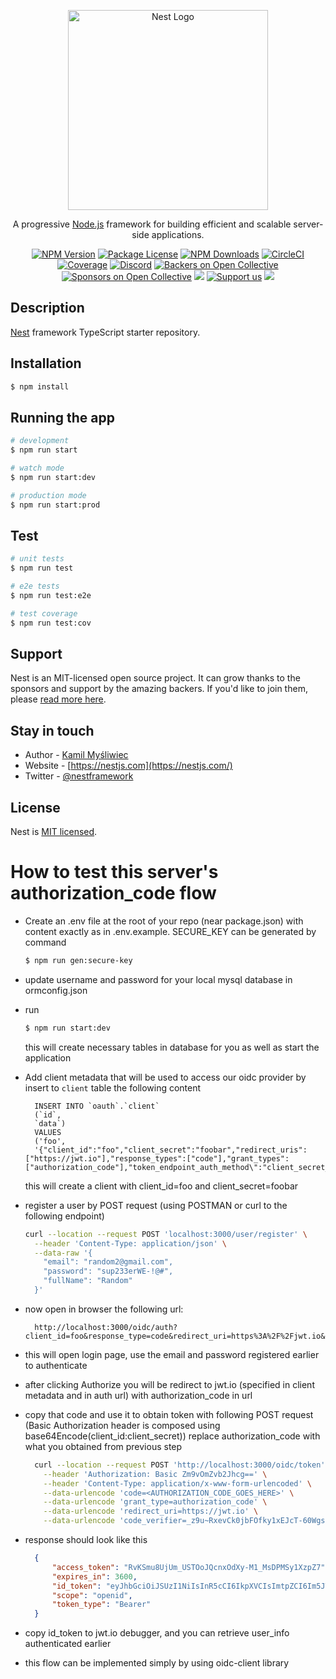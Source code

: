 <p align="center">
  <a href="http://nestjs.com/" target="blank"><img src="https://nestjs.com/img/logo_text.svg" width="320" alt="Nest Logo" /></a>
</p>

[circleci-image]: https://img.shields.io/circleci/build/github/nestjs/nest/master?token=abc123def456

[circleci-url]: https://circleci.com/gh/nestjs/nest

  <p align="center">A progressive <a href="http://nodejs.org" target="_blank">Node.js</a> framework for building efficient and scalable server-side applications.</p>
    <p align="center">
<a href="https://www.npmjs.com/~nestjscore" target="_blank"><img src="https://img.shields.io/npm/v/@nestjs/core.svg" alt="NPM Version" /></a>
<a href="https://www.npmjs.com/~nestjscore" target="_blank"><img src="https://img.shields.io/npm/l/@nestjs/core.svg" alt="Package License" /></a>
<a href="https://www.npmjs.com/~nestjscore" target="_blank"><img src="https://img.shields.io/npm/dm/@nestjs/common.svg" alt="NPM Downloads" /></a>
<a href="https://circleci.com/gh/nestjs/nest" target="_blank"><img src="https://img.shields.io/circleci/build/github/nestjs/nest/master" alt="CircleCI" /></a>
<a href="https://coveralls.io/github/nestjs/nest?branch=master" target="_blank"><img src="https://coveralls.io/repos/github/nestjs/nest/badge.svg?branch=master#9" alt="Coverage" /></a>
<a href="https://discord.gg/G7Qnnhy" target="_blank"><img src="https://img.shields.io/badge/discord-online-brightgreen.svg" alt="Discord"/></a>
<a href="https://opencollective.com/nest#backer" target="_blank"><img src="https://opencollective.com/nest/backers/badge.svg" alt="Backers on Open Collective" /></a>
<a href="https://opencollective.com/nest#sponsor" target="_blank"><img src="https://opencollective.com/nest/sponsors/badge.svg" alt="Sponsors on Open Collective" /></a>
  <a href="https://paypal.me/kamilmysliwiec" target="_blank"><img src="https://img.shields.io/badge/Donate-PayPal-ff3f59.svg"/></a>
    <a href="https://opencollective.com/nest#sponsor"  target="_blank"><img src="https://img.shields.io/badge/Support%20us-Open%20Collective-41B883.svg" alt="Support us"></a>
  <a href="https://twitter.com/nestframework" target="_blank"><img src="https://img.shields.io/twitter/follow/nestframework.svg?style=social&label=Follow"></a>
</p>
  <!--[![Backers on Open Collective](https://opencollective.com/nest/backers/badge.svg)](https://opencollective.com/nest#backer)
  [![Sponsors on Open Collective](https://opencollective.com/nest/sponsors/badge.svg)](https://opencollective.com/nest#sponsor)-->

## Description

[Nest](https://github.com/nestjs/nest) framework TypeScript starter repository.

## Installation

```bash
$ npm install
```

## Running the app

```bash
# development
$ npm run start

# watch mode
$ npm run start:dev

# production mode
$ npm run start:prod
```

## Test

```bash
# unit tests
$ npm run test

# e2e tests
$ npm run test:e2e

# test coverage
$ npm run test:cov
```

## Support

Nest is an MIT-licensed open source project. It can grow thanks to the sponsors and support by the amazing backers. If
you'd like to join them, please [read more here](https://docs.nestjs.com/support).

## Stay in touch

- Author - [Kamil Myśliwiec](https://kamilmysliwiec.com)
- Website - [https://nestjs.com](https://nestjs.com/)
- Twitter - [@nestframework](https://twitter.com/nestframework)

## License

Nest is [MIT licensed](LICENSE).

# How to test this server's authorization_code flow

- Create an .env file at the root of your repo (near package.json) with content exactly as in .env.example. SECURE_KEY can be generated by command
    ```bash
    $ npm run gen:secure-key
    ```
- update username and password for your local mysql database in ormconfig.json
- run
    ```bash
    $ npm run start:dev
    ```
  this will create necessary tables in database for you as well as start the application
- Add client metadata that will be used to access our oidc provider by insert to `client` table the following content
  ```mysql
    INSERT INTO `oauth`.`client`
    (`id`,
    `data`)
    VALUES
    ('foo',
    '{"client_id":"foo","client_secret":"foobar","redirect_uris":["https://jwt.io"],"response_types":["code"],"grant_types":["authorization_code"],"token_endpoint_auth_method\":"client_secret_basic"}');
  ```
  this will create a client with client_id=foo and client_secret=foobar

- register a user by POST request (using POSTMAN or curl to the following endpoint)
  ```bash
  curl --location --request POST 'localhost:3000/user/register' \
    --header 'Content-Type: application/json' \
    --data-raw '{
      "email": "random2@gmail.com",
      "password": "sup233erWE-!@#",
      "fullName": "Random"
    }'
  ```

- now open in browser the following url:
  ```
    http://localhost:3000/oidc/auth?client_id=foo&response_type=code&redirect_uri=https%3A%2F%2Fjwt.io&scope=openid&nonce=foobar&code_challenge=LOqTgN1kQhLnRWXY8LQbXN032SBJqCxgCYdTcIoUyto&code_challenge_method=S256
  ```
- this will open login page, use the email and password registered earlier to authenticate
- after clicking Authorize you will be redirect to jwt.io (specified in client metadata and in auth url) with
  authorization_code in url
- copy that code and use it to obtain token with following POST request (Basic Authorization header is composed using
  base64Encode(client_id:client_secret)) replace authorization_code with what you obtained from previous step
  ```bash
    curl --location --request POST 'http://localhost:3000/oidc/token' \
      --header 'Authorization: Basic Zm9vOmZvb2Jhcg==' \
      --header 'Content-Type: application/x-www-form-urlencoded' \
      --data-urlencode 'code=<AUTHORIZATION_CODE_GOES_HERE>' \
      --data-urlencode 'grant_type=authorization_code' \
      --data-urlencode 'redirect_uri=https://jwt.io' \
      --data-urlencode 'code_verifier=_z9u~RxevCk0jbFOfky1xEJcT-60Wgsl2QrU8DvBaNp755VNt8P_vbMKSWn6GIUShBwS~LT5vULj7Qnmt0bk38T8aeOiG3MOLPY~0_5fxW6p3SLbyw0Px.z9JW_hqs6E'
  ```
- response should look like this
  ```json
    {
        "access_token": "RvKSmu8UjUm_USTOoJQcnxOdXy-M1_MsDPMSy1XzpZ7",
        "expires_in": 3600,
        "id_token": "eyJhbGciOiJSUzI1NiIsInR5cCI6IkpXVCIsImtpZCI6Im5JTkxnSkh2UWZVQTVJSWJxR2hNbTJGWDlSNmNMbGJWS182c1FvQXJqMzAifQ.eyJzdWIiOiJsZWR1eW1pbmg0OEBnbWFpbC5jb20iLCJub25jZSI6ImZvb2JhciIsImF0X2hhc2giOiJ2OVNQbWVFTnU4ZXVXZjFyS2pTaDd3IiwiYXVkIjoiZm9vIiwiZXhwIjoxNjI2NTU1MjE4LCJpYXQiOjE2MjY1NTE2MTgsImlzcyI6Imh0dHBzOi8vbG9naW4uZXBhbS5jb20ifQ.kzCqR4KnWfAaLZfnfV3fsvlq4lgl_GaqAB7UuNki5Jx2i_lft4h543XVnwYTm5mVYE9C5i5dgjlXDNSOutNj0ulG0EfzcsVZeE-u3KKf1IgTOL06iH2GNhAaHOSYCbTHDW-icTtC5s5CGNUukBHMcBwPd1Y435YmNTe7NDFBIltiqxRDb4IVOk3Y9a3bdQcSDMqHcCo3PSXc-zaS2z0FcxODc_8_zH_4--lzdBNeDWPZxJx0_i2YPwwm14DeaK7UlJh6euBAkZWQk00XU6KktqVMkGCJFKi6hyjwN5kthEepgSGKEeY8rOoMUS-QnaWGs_JObCB1HNnavseplLDs3g",
        "scope": "openid",
        "token_type": "Bearer"
    }
  ```
- copy id_token to jwt.io debugger, and you can retrieve user_info authenticated earlier
- this flow can be implemented simply by using oidc-client library

